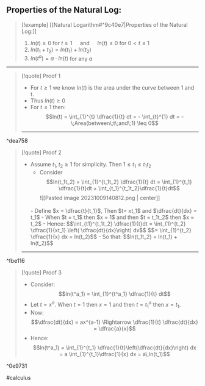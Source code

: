 ## Properties of the Natural Log:
>[!example] [[Natural Logarithm#^9c40e7|Properties of the Natural Log:]]
>1. $ln(t) \geq 0$ for $t \geq 1\quad$ and $\quad ln(t) \leq 0$ for $0 < t \leq 1$
>2. $ln(t_1 + t_2) = ln(t_1) + ln(t_2)$
>3. $ln(t^a) = a \cdot ln(t)$ for any $a$
___


> [!quote] Proof 1
>  - For $t \geq 1$ we know $ln(t)$ is the area under the curve between 1 and t. 
> 	- Thus $ln(t) \geq 0$ 
> 	- For $t \le 1$ then: $$ln(t) = \int_{1}^{t} \dfrac{1}{t} dt = - \int_{t}^{1} dt = - \;Area(between\;t\;and\;1) \leq 0$$
> ___

^dea758


> [!quote] Proof 2
> - Assume $t_1,t_2 \geq 1$ for simplicity. Then $1 \leq t_1 \leq t_1t_2$
> 	- Consider $$ln(t_1t_2) = \int_{1}^{t_1t_2} \dfrac{1}{t} dt = \int_{1}^{t_1} \dfrac{1}{t}dt + \int_{t_1}^{t_1t_2}\dfrac{1}{t}dt$$
> 	 ![[Pasted image 20231009140812.png | center]]
> 	<br>
> 	- Define $x = \dfrac{t}{t_1}$, Then $t= xt_1$ and $\dfrac{dt}{dx} = t_1$
> 	- When $t = t_1$ then $x = 1$ and then $t = t_1t_2$ then $x = t_2$
> 	- Hence: $$\int_{t1}^{t_1t_2} \dfrac{1}{t}dt = \int_{1}^{t_2} \dfrac{1}{xt_1} \left( \dfrac{dt}{dx}\right) dx$$
> 	$$= \int_{1}^{t_2} \dfrac{1}{x} dx = ln(t_2)$$
> 	- So that: $$ln(t_1t_2) = ln(t_1) + ln(t_2)$$
> ___

^fbe116


> [!quote] Proof 3
> - Consider: $$ln(t^a_1) = \int_{1}^{t^a_1} \dfrac{1}{t} dt$$
> - Let $t = x^a$. When $t = 1$ then $x = 1$ and then $t = t^a_1$ then $x = t_1$. 
> - Now: $$\dfrac{dt}{dx} = ax^{a-1} \Rightarrow \dfrac{1}{t} \dfrac{dt}{dx} = \dfrac{a}{x}$$
> - Hence: $$ln(t^a_1) = \int_{1}^{t_1} \dfrac{1}{t}\left(\dfrac{dt}{dx}\right) dx = a \int_{1}^{t_1}\dfrac{1}{x} dx = a\,ln(t_1)$$

^0e9731

#calculus 